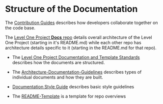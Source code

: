 # Structure of the Documentation

The [Contribution Guides](../contribute.md) describes how developers collaborate together on the code base.

The [Level One Project **Docs** repo](https://github.com/mojaloop/Docs) details overall architecture of the Level One Project (starting in it's README.md) while each other repo has architecture details specific to it (starting in the README.md for that repo).

* The [Level One Project Documentation and Template Standards](./Documentation-and-Template-Standards.md) describes how the documents are structured.

* The [Architecture-Documentation-Guidelines](./Architecture-Documentation-Guidelines.md) describes types of individual documents and how they are built.

* [Documentation Style Guide](./Documentation-Style-Guide.md) describes basic style guidelines

* The [README-Template](./README-Template.md) is a template for repo overviews